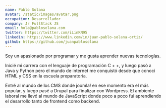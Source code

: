 ```yaml
---
name: Pablo Solana
avatar: /static/images/avatar.png
occupation: Desarrollador
company: Jr FullStack JS
email: hola@pablosolana.com
twitter: https://twitter.com/iLinKN95
linkedin: https://www.linkedin.com/in/juan-pablo-solana-ortiz/
github: https://github.com/juanpablosolana
---
```

Soy un apasionado por programar y me gusta aprender nuevas tecnologías.

Inicié mi carrera con el lenguaje de programación C + +, y luego pasó a Java y Python pero el mundo de internet me conquistó desde que conocí HTML y CSS en la escuela preparatoria.

Entré al mundo de los CMS donde joomla! en ese momento era el más popular, y luego pasé a Drupal para finalizar con Wordpress.
El ambiente laboral me llevó al mundo de JavaScript donde poco a poco fui aprendiendo el desarrollo tanto de frontend como backend.
